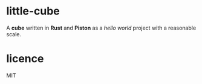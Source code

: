 # little-cube

A **cube** written in **Rust** and **Piston** as a _hello world_ project with a reasonable scale. 

# licence
MIT